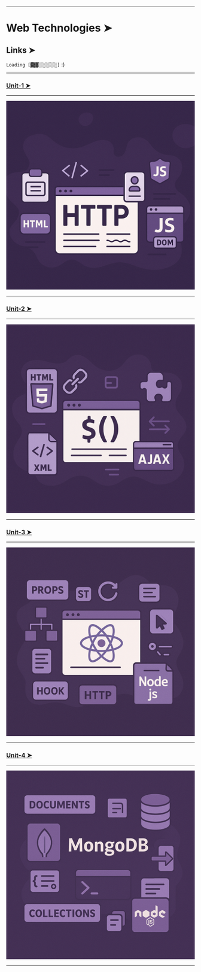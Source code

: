 
---

# Web Technologies ➤

## Links ➤ 
`Loading [▓▓▓░░░░░░░]` :)

---

### [Unit-1 ➤](./Slides-Breakdown/Unit-1/README.md)

---

![U1](./Dump/Unit1.jpg)

---

### [Unit-2 ➤](./Slides-Breakdown/Unit-2/README.md)

---

![U2](./Dump/Unit2.png)

---

### [Unit-3 ➤](./Slides-Breakdown/Unit-3/README.md)

---

![U3](./Dump/Unit3.png)

---

### [Unit-4 ➤](./Slides-Breakdown/Unit-4/README.md)

---

![U4](./Dump/Unit4.png)

---

